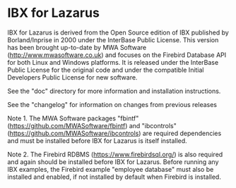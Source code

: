 # IBX for Lazarus

IBX for Lazarus is derived from the Open Source edition of IBX published by Borland/Inprise in 
2000 under the InterBase Public License. This version has been brought up-to-date by MWA Software
(http://www.mwasoftware.co.uk) and focuses on the Firebird Database API for both Linux and Windows
platforms. It is released under the InterBase Public License for the original code and under the
compatible Initial Developers Public License for new software.

See the "doc" directory for more information and installation instructions.

See the "changelog" for information on changes from previous releases

Note 1. The MWA Software packages "fbintf" (https://github.com/MWASoftware/fbintf) and 
        "ibcontrols" (https://github.com/MWASoftware/ibcontrols) are required dependencies and 
        must be installed before IBX for Lazarus is itself installed.

Note 2. The Firebird RDBMS (https://www.firebirdsql.org/) is also required and again should
        be installed before IBX for Lazarus. Before running any IBX examples, the Firebird example
        "employee database" must also be installed and enabled, if not installed by default 
        when Firebird is installed.

